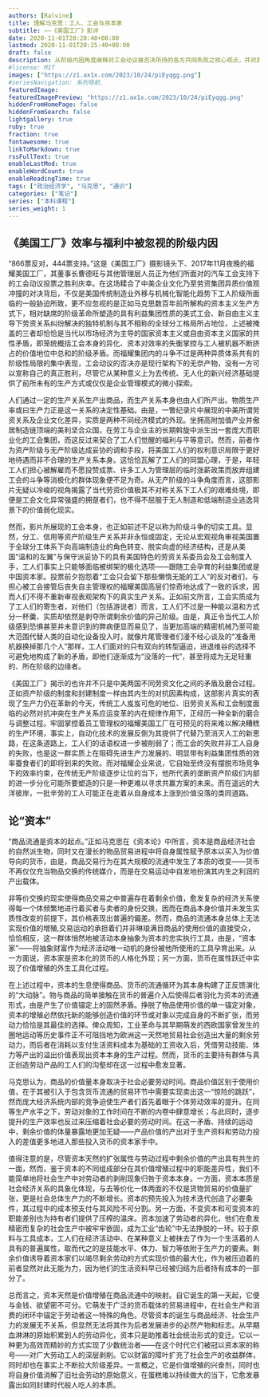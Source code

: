 ```yaml
---
authors: [Ralvine]
title: 理解马克思：工人、工会与资本家
subtitle: ——《美国工厂》影评
date: 2020-11-01T20:20:40+08:00
lastmod: 2020-11-01T20:25:40+08:00
draft: false
description: 从阶级内因角度阐释对工会动议被否决所持的各方共同失败之核心观点，并对其指向的当代经济基础新变化背景以及中美劳资关系差异背后的阶级矛盾共性实质作出相应的评价。
#license: MIT
images: ["https://z1.ax1x.com/2023/10/24/piEyqgg.png"]
#seriesNavigation: 系列导航.
featuredImage: 
featuredImagePreview: "https://z1.ax1x.com/2023/10/24/piEyqgg.png"
hiddenFromHomePage: false
hiddenFromSearch: false
lightgallery: true
ruby: true
fraction: true
fontawesome: true
linkToMarkdown: true
rssFullText: true
enableLastMod: true
enableWordCount: true
enableReadingTime: true
tags: ["政治经济学", "马克思", "通识"]
categories: ["笔记"]
series: ["本科课程"]
series_weight: 1
---
```


<!--more-->

## 《美国工厂》效率与福利中被忽视的阶级内因

“866票反对，444票支持。”这是《美国工厂》摄影镜头下、2017年11月夜晚的福耀美国工厂，其董事长曹德旺与其他管理层人员正为他们所面对的汽车工会支持下的工会动议投票之胜利庆幸。在这场糅合了中美企业文化乃至劳资集团异质价值观冲撞的对决背后，不仅是美国传统制造业外移与机械化智能化趋势下工人阶级所面临的一般胁迫所致，更不应忽视的是正如马克思数百年前所解构的资本主义生产方式下，相对缺席的阶级革命所塑造的具有利益集团性质的美式工会、新自由主义主导下劳资关系纠纷解决的独特机制与其不相称的全球分工格局所占地位，上述被掩盖的三者却恰恰是当代以市场经济为主导的国家资本主义或自由资本主义国家的共性矛盾，即笼统概括工会本身的异化、资本对效率的失衡掌控与工人被机器不断挤占的价值地位中总和的阶级矛盾。而福耀集团内的斗争不过是两种异质体系共有的阶级性局限的集中表现，工会动议的否决亦是现行架构下的无奈产物，没有一方可以宣称自己的真正胜利，尽管它从某种意义上为去传统、无人化的新兴经济基础提供了前所未有的生产方式或仅仅是企业管理模式的微小探索。

人们通过一定的生产关系生产出商品，而生产关系本身也由人们所产出。物质生产率或曰生产力正是这一关系的决定性基础。由是，一瞥纪录片中展现的中美所谓劳资关系及企业文化差异，实质是两种不同经济模式的外现。坐拥高附加值产业并傲居制造链顶端的美利坚合众国，在劳工与企业主的长期斡旋中派生出一套庞大而职业化的工会集团，而这反过来契合了工人们觉醒的福利与平等意识。然而，前者作为资产阶级与无产阶级达成妥协的调和手段，将美国工人们的权利意识局限于更好地待遇而非不合理的生产关系本身。这恰恰瓦解了工人们的同盟心理，于是，年轻工人们担心被解雇而不愿投赞成票、许多工人为管理层的临时涨薪政策而放弃组建工会的斗争等消极化的群体现象便不足为奇。从无产阶级的斗争角度而言，这部影片无疑以冷峻的视角揭露了当代劳资价值极其不对称关系下工人们的艰难处境，即便是工会文化异常强盛的拥趸者们，也不得不屈服于无人制造和低端制造业逃逸背景下的价值弱化现实。

然而，影片所展现的工会本身，也正如前述不足以称为阶级斗争的切实工具。显然，分工、信用等资产阶级生产关系并非永恒或固定，无论从宏观视角审视美国置于全球分工体系下向高端制造业的角色转变、脱实向虚的经济结构，还是从美国“温和的左翼”与保守派妥协下的具有美国特色的劳资关系委员会及工会制度入手，工人们事实上只能够面临被绑架的极化选项——跟随工会孕育的利益集团或是中国资本家。投票前夕抱怨着“工会只会留下那些懒惰无能的工人”的反对者们，与担心被工会接管后丧失自主管理权的福耀美国高层们惊奇地达成了一致的诉求，因而人们不得不重新审视表观架构下的真实生产关系。正如前文所言，工会实质成为了工人们的寄生者，对他们（包括游说者）而言，工人们不过是一种能以温和方式分一杯羹、实质却依然是剥夺所谓剩余价值的异己阶级。由是，真正令当代工人阶级感到恐惧甚至并未意识到的弊病便显而易见了，当更加高端的精密机械乃至可能大范围代替人类的自动化设备投入时，就像片尾管理者们漫不经心谈及的“准备用机器换掉那几个人”那样，工人们面对的只有双向的转型逼迫，进退维谷的选择不可避免地构成了新的矛盾，即他们逐渐成为“没落的一代”，甚至将成为无足轻重的、所在阶级的边缘者。

《美国工厂》揭示的也许并不只是中美两国不同劳资文化之间的矛盾及磨合过程。正如资产阶级的制度和封建制度一样由其内生的对抗因素构成，这部影片真实的表现了生产力仍在革新的今天，传统工人岌岌可危的地位、旧劳资关系和工会制度面临的必然对抗冲突在生产关系应运变革的内在规律作用下，正经历一种全新的磨合与调整过程。牢固掌控着员工管理权的福耀美国工厂在可预见的将来难以解决糟糕的生产环境，事实上，自动化技术的发展反倒为其提供了代替乃至消灭人工的新思路，在这条道路上，工人们的话语权进一步被削弱了；而工会的失败并非工人自身的失败，也是这一群实质上在阻碍先进生产力发展的、明显带有利益集团性质的效率蚕食者们的即将到来的失败。而对福耀企业来说，它自始至终没有摆脱市场竞争下的效率约束，在传统无产阶级逐步让位的当下，他所代表的垄断资产阶级们内部的进一步分化可能所要塑造的只是一种更难以寻求共赢方案的未来。而在遥远的大洋彼岸，一批辛劳的工人可能正在走着从自身成本上涨到价值没落的类同道路。

## 论“资本”

“商品流通是资本的起点。”正如马克思在《资本论》中所言，资本是商品经济社会的自然派生物，同时又在漫长的物品贸易进程中将自身属性赋予原本以买入为价值导向的货币，由是，商品交易行为在其大规模的流通中发生了本质的改变——货币不再仅仅充当物品交换的传统媒介，而是在交易运动中自发地扮演其内生之利润的产出载体。 

非等价交换的现实使得商品交易之中普遍存在着剩余价值，愈发复杂的经济关系使得每一个体频繁地进行着买者与卖者的身份交换，因而在商品本身价值并未发生实质性改变的前提下，其价格表现出普遍的偏差。然而，商品的流通本身总体上无法实现价值的增殖,交易运动的承担着们并非琳琅满目商品的使用价值的直接受众，恰恰相反，这一群体悄然地被活动本身抽象为资本的忠实执行工具，由是，“资本家”——将抽象财富作为经济活动唯一动机的身份被他所使用的工具孕育出来。从一方面说，资本家是资本化的货币的人格化外现；另一方面，货币在属性跃迁中实现了价值增殖的外生工具化过程。

在上述过程中，资本的生息使得商品、货币的流通循环为其本身构建了正反馈演化的“大动脉”。物与商品的简单接触在货币的普遍介入后使得后者羽化为资本的流通形式，由是产生了价值锚定上的固然矛盾。挣脱了物品使用价值的单一锚定对象，资本的增殖必然依托新的能够创造价值的环节或对象以完成自身的不断扩张，而劳动力恰恰是其最佳的选择。俾众周知，工业革命与其早期萌发的西欧国家曾发生的圈地运动等历史事件正不可阻挡地为欧洲这一天然地贸易社会创造出大量的剩余劳动力，而后者在消耗以支付生活资料成本为基础的工资收入后，凭借劳动技能、体力等产出的溢出价值表现出资本本身的生产过程。然而，货币的主要持有群体与真正创造劳动产品的工人们的沟壑却在这一过程中愈发显著。

马克思认为，商品的价值量本身取决于社会必要劳动时间。商品价值区别于使用价值，在于其被引入于包含货币流通的贸易环节中需要实现卖出这一“惊险的跳跃”，然而庞大经济系统内部的竞争迫使生产者们首先着眼于个体劳动效率的提升。在同等生产水平之下，劳动对象的工作时间在不断的内卷中肆意增长；与此同时，逐步提升的生产效率也反过来压缩着社会必要的劳动时间。在这一矛盾、持续的运动中，剩余价值的体量暴露地更加无疑——产品价值的产出对于生产资料和劳动力投入的差值更多地进入那些投入货币的资本家手中。

值得注意的是，尽管资本天然的扩张属性与劳动过程中剩余价值的产出具有共生的一面，然而，鉴于资本的不同组成部分在其价值增殖过程中的职能差异性，我们不能简单地将社会生产中对劳动者的剥削现象归咎于资本本身。一方面，资本本质是社会经济关系的具象化体现，与去等价化一体两面的不仅是货物贸易的价值量扩张，更是社会总体生产力的不断增长。资本的预先投入为技术迭代创造了必要条件，其过程中的成本预支付与其风险不可分割。另一方面，不变资本和可变资本的职能差别也为持有者们提供了压榨的温床。资本加速了劳动者的异化，他们在愈发精密而复杂的社会生产中被牢牢嵌固，成为工业“齿轮”中无法挣脱的一环。较于原料与工具成本，工人们在经济活动中、在某种意义上被抹去了作为一个生活着的人具有的普遍属性，取而代之的是技能水平、体力、智力等依附于生产力的要素。剩余价值诱导着资本家们以竭尽剩余劳动的方式实现价值的最大化，作为被压迫着的前者显然对此无能为力，因为他们的生活资料早已经被归结为后者持有成本的一部分了。

总而言之，资本天然是价值增殖在商品流通中的映射。自它诞生的第一天起，它便与金钱、欲望密不可分。它萌发于广泛的货币载体的贸易进程中，在社会生产和消费的闭环中锚定于劳动者这一特殊的角色。尽管资本的诞生与商品经济、社会生产力的发展无不关系，但显然无法将其作为后者发展进步的必然产物和标志。从早期血淋淋的原始积累到人的劳动异化，资本只是助推着社会统治形式的变迁。它以一种更为高效而精妙的方式实现了少数统治者——在这个时代它们被冠以资本家的称号——对广大劳动工人的深层剥削。它以财富的障叶扩充了社会生产的收益群体，同时却也在事实上不断拉大阶级差异。一言概之，它是价值增殖的兴奋剂，同时也将自身价值消解了旧社会劳动的原始意义，在蛋糕难以持续做大的当下，它愈发暴露出如同封建时代般人吃人的本质。